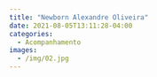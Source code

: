 ```yaml
---
title: "Newborn Alexandre Oliveira"
date: 2021-08-05T13:11:28-04:00
categories:
  - Acompanhamento
images:
  - /img/02.jpg  
---
```


